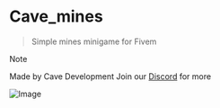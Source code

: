 # Cave_mines
> Simple mines minigame for Fivem

> [!NOTE]
> Made by Cave Development
> Join our [Discord](https://discord.gg/FbPhBGAe8v) for more

![Image](https://cdn.discordapp.com/attachments/1218189159550816389/1268865375139926016/image.png?ex=66adfa77&is=66aca8f7&hm=fdd4fb1b0895a7e8c2a7678f9658766b931aa5a1241f6581906cd4286dc24dba&)
